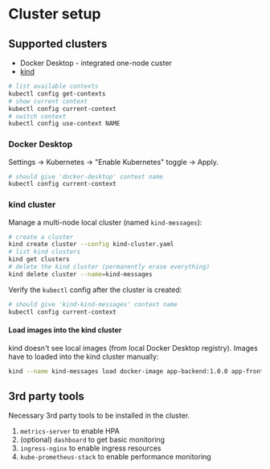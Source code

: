 # Cluster setup

## Supported clusters

- Docker Desktop - integrated one-node custer
- [kind](https://kind.sigs.k8s.io/docs/user/quick-start/)

```bash
# list available contexts
kubectl config get-contexts
# show current context
kubectl config current-context
# switch context
kubectl config use-context NAME
```

### Docker Desktop

Settings -> Kubernetes -> "Enable Kubernetes" toggle -> Apply.

```bash
# should give 'docker-desktop' context name
kubectl config current-context
```

### kind cluster

Manage a multi-node local cluster (named `kind-messages`):

```bash
# create a cluster
kind create cluster --config kind-cluster.yaml
# list kind clusters
kind get clusters
# delete the kind cluster (permanently erase everything)
kind delete cluster --name=kind-messages
```

Verify the `kubectl` config after the cluster is created:

```bash
# should give 'kind-kind-messages' context name
kubectl config current-context
```

#### Load images into the kind cluster

kind doesn't see local images (from local Docker Desktop registry).
Images have to loaded into the kind cluster manually:

```bash
kind --name kind-messages load docker-image app-backend:1.0.0 app-frontend-vue:1.0.0 mysql-msgs:9.1.0
```

## 3rd party tools

Necessary 3rd party tools to be installed in the cluster.

1. `metrics-server` to enable HPA
1. (optional) `dashboard` to get basic monitoring
1. `ingress-nginx` to enable ingress resources
1. `kube-prometheus-stack` to enable performance monitoring
